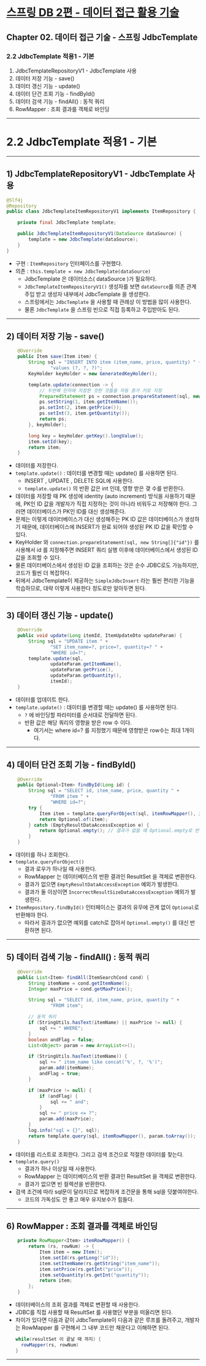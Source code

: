 # <a href = "../README.md" target="_blank">스프링 DB 2편 - 데이터 접근 활용 기술</a>
## Chapter 02. 데이터 접근 기술 - 스프링 JdbcTemplate
### 2.2 JdbcTemplate 적용1 - 기본
1) JdbcTemplateRepositoryV1 - JdbcTemplate 사용
2) 데이터 저장 기능 - save()
3) 데이터 갱신 기능 - update()
4) 데이터 단건 조회 기능 - findById()
5) 데이터 검색 기능 - findAll() : 동적 쿼리
6) RowMapper : 조회 결과를 객체로 바인딩
---

# 2.2 JdbcTemplate 적용1 - 기본

---

## 1) JdbcTemplateRepositoryV1 - JdbcTemplate 사용
```java
@Slf4j
@Repository
public class JdbcTemplateItemRepositoryV1 implements ItemRepository {

    private final JdbcTemplate template;

    public JdbcTemplateItemRepositoryV1(DataSource dataSource) {
        template = new JdbcTemplate(dataSource);
    }
}
```
- 구현 : `ItemRepository` 인터페이스를 구현했다.
- 의존 : `this.template = new JdbcTemplate(dataSource)`
    - JdbcTemplate 은 데이터소스( dataSource )가 필요하다.
    - `JdbcTemplateItemRepositoryV1()` 생성자를 보면 `dataSource`를 의존 관계 주입 받고 생성자 내부에서 JdbcTemplate 을 생성한다.
    - 스프링에서는 `JdbcTemplate` 을 사용할 때 관례상 이 방법을 많이 사용한다.
    - 물론 `JdbcTemplate` 을 스프링 빈으로 직접 등록하고 주입받아도 된다.

---

## 2) 데이터 저장 기능 - save()
```java
    @Override
    public Item save(Item item) {
        String sql = "INSERT INTO item (item_name, price, quantity) " +
                "values (?, ?, ?)";
        KeyHolder keyHolder = new GeneratedKeyHolder();

        template.update(connection -> {
            // 두번째 인자에 지정한 것한 것들을 자동 증가 키로 지정
            PreparedStatement ps = connection.prepareStatement(sql, new String[]{"id"});
            ps.setString(1, item.getItemName());
            ps.setInt(2, item.getPrice());
            ps.setInt(3, item.getQuantity());
            return ps;
        }, keyHolder);

        long key = keyHolder.getKey().longValue();
        item.setId(key);
        return item;
    }
```
- 데이터를 저장한다.
- `template.update()` : 데이터를 변경할 때는 update() 를 사용하면 된다.
  - INSERT , UPDATE , DELETE SQL에 사용한다.
  - `template.update()` 의 반환 값은 int 인데, 영향 받은 갲 수를 반환한다.
- 데이터를 저장할 때 PK 생성에 identity (auto increment) 방식을 사용하기 때문에, PK인 ID 값을 개발자가 직접 지정하는 것이 아니라 비워두고 저장해야 한다. 그러면 데이터베이스가 PK인 ID를 대신 생성해준다.
- 문제는 이렇게 데이터베이스가 대신 생성해주는 PK ID 값은 데이터베이스가 생성하기 때문에, 데이터베이스에 INSERT가 완료 되어야 생성된 PK ID 값을 확인할 수 있다.
- KeyHolder 와 `connection.prepareStatement(sql, new String[]{"id"})` 를 사용해서 id 를 지정해주면 INSERT 쿼리 실행 이후에 데이터베이스에서 생성된 ID 값을 조회할 수 있다.
- 물론 데이터베이스에서 생성된 ID 값을 조회하는 것은 순수 JDBC로도 가능하지만, 코드가 훨씬 더 복잡하다.
- 뒤에서 JdbcTemplate이 제공하는 `SimpleJdbcInsert` 라는 훨씬 편리한 기능을 학습하므로, 대략 이렇게 사용한다 정도로만 알아두면 된다.

---

## 3) 데이터 갱신 기능 - update()
```java
    @Override
    public void update(Long itemId, ItemUpdateDto updateParam) {
        String sql = "UPDATE item " +
                "SET item_name=?, price=?, quantity=? " +
                "WHERE id=?";
        template.update(sql,
                updateParam.getItemName(),
                updateParam.getPrice(),
                updateParam.getQuantity(),
                itemId);
    }
```
- 데이터를 업데이트 한다.
- `template.update()` : 데이터를 변경할 때는 update() 를 사용하면 된다.
  - `?` 에 바인딩할 파라미터를 순서대로 전달하면 된다.
  - 반환 값은 해당 쿼리의 영향을 받은 row 수 이다.
    - 여기서는 where id=? 를 지정했기 때문에 영향받은 row수는 최대 1개이다.

---

## 4) 데이터 단건 조회 기능 - findById()
```java
    @Override
    public Optional<Item> findById(Long id) {
        String sql = "SELECT id, item_name, price, quantity " +
                "FROM item " +
                "WHERE id=?";
        try {
            Item item = template.queryForObject(sql, itemRowMapper(), id);
            return Optional.of(item);
        } catch (EmptyResultDataAccessException e) {
            return Optional.empty(); // 결과가 없을 때 Optional.empty로 반환
        }
    }
```
- 데이터를 하나 조회한다.
- `template.queryForObject()`
  - 결과 로우가 하나일 때 사용한다.
  - RowMapper 는 데이터베이스의 반환 결과인 ResultSet 을 객체로 변환한다.
  - 결과가 없으면 `EmptyResultDataAccessException` 예외가 발생한다.
  - 결과가 둘 이상이면 `IncorrectResultSizeDataAccessException` 예외가 발생한다.
- `ItemRepository.findById()` 인터페이스는 결과의 유무에 관계 없이 `Optional`로 반환해야 한다.
  - 따라서 결과가 없으면 예외를 catch로 잡아서 `Optional.empty()` 를 대신 반환하면 된다.

---

## 5) 데이터 검색 기능 - findAll() : 동적 쿼리
```java
    @Override
    public List<Item> findAll(ItemSearchCond cond) {
        String itemName = cond.getItemName();
        Integer maxPrice = cond.getMaxPrice();

        String sql = "SELECT id, item_name, price, quantity " +
                "FROM item";

        // 동적 쿼리
        if (StringUtils.hasText(itemName) || maxPrice != null) {
            sql += " WHERE";
        }
        boolean andFlag = false;
        List<Object> param = new ArrayList<>();

        if (StringUtils.hasText(itemName)) {
            sql += " item_name like concat('%', ?, '%')";
            param.add(itemName);
            andFlag = true;
        }

        if (maxPrice != null) {
            if (andFlag) {
                sql += " and";
            }
            sql += " price <= ?";
            param.add(maxPrice);
        }
        log.info("sql = {}", sql);
        return template.query(sql, itemRowMapper(), param.toArray());
    }
```
- 데이터를 리스트로 조회한다. 그리고 검색 조건으로 적절한 데이터를 찾는다.
- `template.query()`
  - 결과가 하나 이상일 때 사용한다.
  - RowMapper 는 데이터베이스의 반환 결과인 ResultSet 을 객체로 변환한다.
  - 결과가 없으면 빈 컬렉션을 반환한다.
- 검색 조건에 따라 sql문이 달라지므로 복잡하게 조건문을 통해 sql을 덧붙여야한다.
  - 코드의 가독성도 안 좋고 매우 유지보수가 힘들다.

---

## 6) RowMapper : 조회 결과를 객체로 바인딩
```java
    private RowMapper<Item> itemRowMapper() {
        return (rs, rowNum) -> {
            Item item = new Item();
            item.setId(rs.getLong("id"));
            item.setItemName(rs.getString("item_name"));
            item.setPrice(rs.getInt("price"));
            item.setQuantity(rs.getInt("quantity"));
            return item;
        };
    }
```
- 데이터베이스의 조회 결과를 객체로 변환할 때 사용한다.
- JDBC를 직접 사용할 때 ResultSet 를 사용했던 부분을 떠올리면 된다.
- 차이가 있다면 다음과 같이 JdbcTemplate이 다음과 같은 루프를 돌려주고, 개발자는 RowMapper 를 구현해서 그 내부 코드만 채운다고 이해하면 된다.
  ```java
  while(resultSet 이 끝날 때 까지) {
    rowMapper(rs, rowNum)
  }
  ```

---
